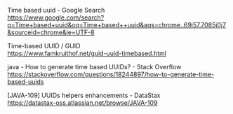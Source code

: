 Time based uuid - Google Search  
 https://www.google.com/search?q=Time+based+uuid&oq=Time+based++uuid&aqs=chrome..69i57.7085j0j7&sourceid=chrome&ie=UTF-8  

Time-based UUID / GUID  
 https://www.famkruithof.net/guid-uuid-timebased.html  

java - How to generate time based UUIDs? - Stack Overflow  
 https://stackoverflow.com/questions/18244897/how-to-generate-time-based-uuids  

[JAVA-109] UUIDs helpers enhancements - DataStax  
 https://datastax-oss.atlassian.net/browse/JAVA-109  

